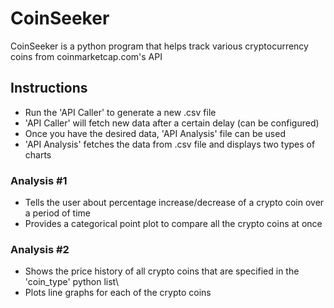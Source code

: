 # CoinSeeker
CoinSeeker is a python program that helps track various cryptocurrency coins from coinmarketcap.com's API
## Instructions
- Run the 'API Caller' to generate a new .csv file
- 'API Caller' will fetch new data after a certain delay (can be configured)
- Once you have the desired data, 'API Analysis' file can be used
- 'API Analysis' fetches the data from .csv file and displays two types of charts

### Analysis #1
- Tells the user about percentage increase/decrease of a crypto coin over a period of time
- Provides a categorical point plot to compare all the crypto coins at once

### Analysis #2
- Shows the price history of all crypto coins that are specified in the 'coin_type' python list\
- Plots line graphs for each of the crypto coins
